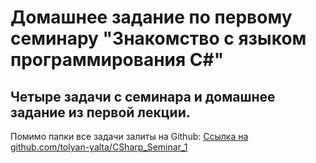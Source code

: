 # Домашнее задание по первому семинару "Знакомство с языком программирования С#"
## Четыре задачи с семинара и домашнее задание из первой лекции.

Помимо папки все задачи залиты на Github:
[Ссылка на github.com/tolyan-yalta/CSharp_Seminar_1](https://github.com/tolyan-yalta/CSharp_Seminar_1.git)
